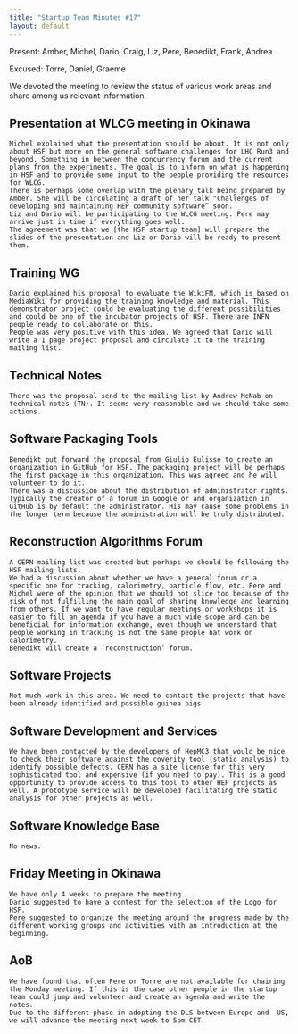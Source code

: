 ```yaml
---
title: "Startup Team Minutes #17"
layout: default
---
```


Present: Amber, Michel, Dario, Craig, Liz, Pere, Benedikt, Frank, Andrea

Excused: Torre, Daniel, Graeme

We devoted the meeting to review the status of various work areas and share among us relevant information.

## Presentation at WLCG meeting in Okinawa

    Michel explained what the presentation should be about. It is not only about HSF but more on the general software challenges for LHC Run3 and beyond. Something in between the concurrency forum and the current plans from the experiments. The goal is to inform on what is happening in HSF and to provide some input to the people providing the resources for WLCG.
    There is perhaps some overlap with the plenary talk being prepared by Amber. She will be circulating a draft of her talk "Challenges of developing and maintaining HEP community software” soon.
    Liz and Dario will be participating to the WLCG meeting. Pere may arrive just in time if everything goes well.
    The agreement was that we [the HSF startup team] will prepare the slides of the presentation and Liz or Dario will be ready to present them.

## Training WG

    Dario explained his proposal to evaluate the WikiFM, which is based on MediaWiki for providing the training knowledge and material. This demonstrator project could be evaluating the different possibilities and could be one of the incubator projects of HSF. There are INFN people ready to collaborate on this.
    People was very positive with this idea. We agreed that Dario will write a 1 page project proposal and circulate it to the training mailing list.

## Technical Notes

    There was the proposal send to the mailing list by Andrew McNab on technical notes (TN). It seems very reasonable and we should take some actions.

## Software Packaging Tools

    Benedikt put forward the proposal from Giulio Eulisse to create an organization in GitHub for HSF. The packaging project will be perhaps the first package in this organization. This was agreed and he will volunteer to do it.
    There was a discussion about the distribution of administrator rights.  Typically the creator of a forum in Google or and organization in GitHub is by default the administrator. His may cause some problems in the longer term because the administration will be truly distributed.

## Reconstruction Algorithms Forum

    A CERN mailing list was created but perhaps we should be following the HSF mailing lists.
    We had a discussion about whether we have a general forum or a specific one for tracking, calorimetry, particle flow, etc. Pere and Michel were of the opinion that we should not slice too because of the risk of not fulfilling the main goal of sharing knowledge and learning from others. If we want to have regular meetings or workshops it is easier to fill an agenda if you have a much wide scope and can be beneficial for information exchange, even though we understand that people working in tracking is not the same people hat work on calorimetry.
    Benedikt will create a ‘reconstruction’ forum.

## Software Projects

    Not much work in this area. We need to contact the projects that have been already identified and possible guinea pigs.

## Software Development and Services

    We have been contacted by the developers of HepMC3 that would be nice to check their software against the coverity tool (static analysis) to identify possible defects. CERN has a site license for this very sophisticated tool and expensive (if you need to pay). This is a good opportunity to provide access to this tool to other HEP projects as well. A prototype service will be developed facilitating the static analysis for other projects as well.

## Software Knowledge Base

    No news.

## Friday Meeting in Okinawa

    We have only 4 weeks to prepare the meeting.
    Dario suggested to have a contest for the selection of the Logo for HSF.
    Pere suggested to organize the meeting around the progress made by the different working groups and activities with an introduction at the beginning.

## AoB

    We have found that often Pere or Torre are not available for chairing the Monday meeting. If this is the case other people in the startup team could jump and volunteer and create an agenda and write the notes.
    Due to the different phase in adopting the DLS between Europe and  US, we will advance the meeting next week to 5pm CET.

